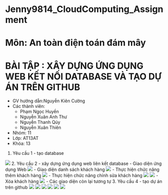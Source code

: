 # Jenny9814_CloudComputing_Assignment
# Môn: An toàn điện toán đám mây
# BÀI TẬP : XÂY DỰNG ỨNG DỤNG WEB KẾT NỐI DATABASE VÀ TẠO DỰ ÁN TRÊN GITHUB
- GV hướng dẫn:Nguyễn Kiên Cường
- Các thành viên:
  - Phạm Ngọc Huyền
  - Nguyễn Xuân Anh Thư
  - Nguyễn Thanh Qúy
  - Nguyễn Xuân Thiên
- Nhóm: 11
- Lớp: AT13AT
- Khóa: 13
1. Yêu cầu 1 - tạo database
<img src="https://github.com/Jenny9814/Jenny9814_CloudComputing_Assignment/blob/main/media/Image%2015.png"/>
2. Yêu cầu 2 - xây dựng ứng dụng web liên kết database
- Giao diện ứng dụng Web
<img src="https://github.com/Jenny9814/Jenny9814_CloudComputing_Assignment/blob/main/media/Image%2019%20(1).png"/>
- Giao diện danh sách khách hàng
<img src="https://github.com/Jenny9814/Jenny9814_CloudComputing_Assignment/blob/main/media/Image%2019%20(2).png"/>
- Thực hiện chức năng thêm khách hàng
<img src="https://github.com/Jenny9814/Jenny9814_CloudComputing_Assignment/blob/main/media/Image%2019%20(3).png"/>
- Thực hiện chức năng chỉnh sửa khách hàng
<img src="https://github.com/Jenny9814/Jenny9814_CloudComputing_Assignment/blob/main/media/Image%2019%20(6).png"/>
<img src="https://github.com/Jenny9814/Jenny9814_CloudComputing_Assignment/blob/main/media/Image%2019%20(7).png"/>
- Xóa khách hàng
<img src="https://github.com/Jenny9814/Jenny9814_CloudComputing_Assignment/blob/main/media/Image%2019%20(8).png"/>
- Các giao diện còn lại tương tự
3. Yêu cầu 4 - tạo dự án trên github
<img src="https://github.com/Jenny9814/Jenny9814_CloudComputing_Assignment/blob/main/media/Image%2026.png"/>
<img src="https://github.com/Jenny9814/Jenny9814_CloudComputing_Assignment/blob/main/media/Image%2027.png"/>
<img src="https://github.com/Jenny9814/Jenny9814_CloudComputing_Assignment/blob/main/media/Image%2028.png"/>
<img src="https://github.com/Jenny9814/Jenny9814_CloudComputing_Assignment/blob/main/media/Image%2029.png"/>
<img src="https://github.com/Jenny9814/Jenny9814_CloudComputing_Assignment/blob/main/media/Image%2030.png"/>
<img src="https://github.com/Jenny9814/Jenny9814_CloudComputing_Assignment/blob/main/media/Image%2031.png"/>


